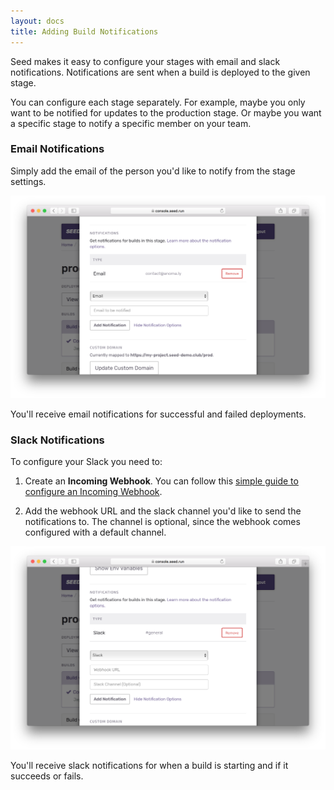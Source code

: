 ```yaml
---
layout: docs
title: Adding Build Notifications
---
```


Seed makes it easy to configure your stages with email and slack notifications. Notifications are sent when a build is deployed to the given stage.

You can configure each stage separately. For example, maybe you only want to be notified for updates to the production stage. Or maybe you want a specific stage to notify a specific member on your team.

### Email Notifications

Simply add the email of the person you'd like to notify from the stage settings.

![Add email notification](/assets/docs/adding-build-notifications/add-email-notification.png)

You'll receive email notifications for successful and failed deployments.

### Slack Notifications

To configure your Slack you need to:

1. Create an **Incoming Webhook**. You can follow this [simple guide to configure an Incoming Webhook](https://get.slack.help/hc/en-us/articles/115005265063-Incoming-WebHooks-for-Slack).

2. Add the webhook URL and the slack channel you'd like to send the notifications to. The channel is optional, since the webhook comes configured with a default channel.

![Add slack notification](/assets/docs/adding-build-notifications/add-slack-notification.png)

You'll receive slack notifications for when a build is starting and if it succeeds or fails.
